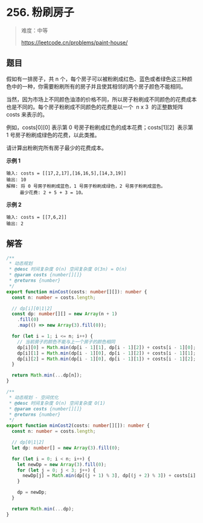 # 256. 粉刷房子

> 难度：中等
>
> https://leetcode.cn/problems/paint-house/

## 题目

假如有一排房子，共 n 个，每个房子可以被粉刷成红色、蓝色或者绿色这三种颜色中的一种，你需要粉刷所有的房子并且使其相邻的两个房子颜色不能相同。

当然，因为市场上不同颜色油漆的价格不同，所以房子粉刷成不同颜色的花费成本也是不同的。每个房子粉刷成不同颜色的花费是以一个  n x 3  的正整数矩阵 costs 来表示的。

例如，costs[0][0] 表示第 0 号房子粉刷成红色的成本花费；costs[1][2]  表示第 1 号房子粉刷成绿色的花费，以此类推。

请计算出粉刷完所有房子最少的花费成本。

**示例 1**

```
输入: costs = [[17,2,17],[16,16,5],[14,3,19]]
输出: 10
解释: 将 0 号房子粉刷成蓝色，1 号房子粉刷成绿色，2 号房子粉刷成蓝色。
     最少花费: 2 + 5 + 3 = 10。
```

**示例 2**

```
输入: costs = [[7,6,2]]
输出: 2
```

## 解答

```typescript
/**
 * 动态规划
 * @desc 时间复杂度 O(n) 空间复杂度 O(3n) = O(n)
 * @param costs {number[][]}
 * @returns {number}
 */
export function minCost(costs: number[][]): number {
  const n: number = costs.length;

  // dp[i][0|1|2]
  const dp: number[][] = new Array(n + 1)
    .fill(0)
    .map(() => new Array(3).fill(0));

  for (let i = 1; i <= n; i++) {
    // 当前房子的颜色不能与上一个房子的颜色相同
    dp[i][0] = Math.min(dp[i - 1][1], dp[i - 1][2]) + costs[i - 1][0];
    dp[i][1] = Math.min(dp[i - 1][0], dp[i - 1][2]) + costs[i - 1][1];
    dp[i][2] = Math.min(dp[i - 1][0], dp[i - 1][1]) + costs[i - 1][2];
  }

  return Math.min(...dp[n]);
}

/**
 * 动态规划 - 空间优化
 * @desc 时间复杂度 O(n) 空间复杂度 O(1)
 * @param costs {number[][]}
 * @returns {number}
 */
export function minCost2(costs: number[][]): number {
  const n: number = costs.length;

  // dp[0|1|2]
  let dp: number[] = new Array(3).fill(0);

  for (let i = 0; i < n; i++) {
    let newDp = new Array(3).fill(0);
    for (let j = 0; j < 3; j++) {
      newDp[j] = Math.min(dp[(j + 1) % 3], dp[(j + 2) % 3]) + costs[i][j];
    }

    dp = newDp;
  }

  return Math.min(...dp);
}
```
